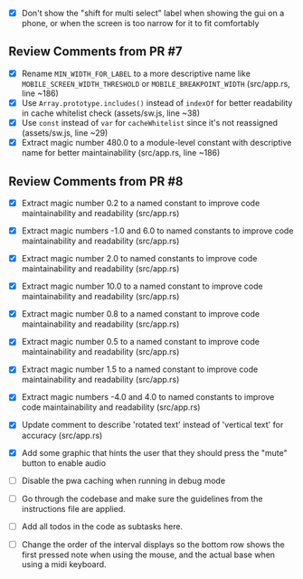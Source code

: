 - [x] Don't show the "shift for multi select" label when showing the gui on a phone, or when the screen is too narrow for it to fit comfortably

## Review Comments from PR #7

- [x] Rename `MIN_WIDTH_FOR_LABEL` to a more descriptive name like `MOBILE_SCREEN_WIDTH_THRESHOLD` or `MOBILE_BREAKPOINT_WIDTH` (src/app.rs, line ~186)
- [x] Use `Array.prototype.includes()` instead of `indexOf` for better readability in cache whitelist check (assets/sw.js, line ~38)
- [x] Use `const` instead of `var` for `cacheWhitelist` since it's not reassigned (assets/sw.js, line ~29)
- [x] Extract magic number 480.0 to a module-level constant with descriptive name for better maintainability (src/app.rs, line ~186)

## Review Comments from PR #8

- [x] Extract magic number 0.2 to a named constant to improve code maintainability and readability (src/app.rs)
- [x] Extract magic numbers -1.0 and 6.0 to named constants to improve code maintainability and readability (src/app.rs)
- [x] Extract magic number 2.0 to named constants to improve code maintainability and readability (src/app.rs)
- [x] Extract magic number 10.0 to a named constant to improve code maintainability and readability (src/app.rs)
- [x] Extract magic number 0.8 to a named constant to improve code maintainability and readability (src/app.rs)
- [x] Extract magic number 0.5 to a named constant to improve code maintainability and readability (src/app.rs)
- [x] Extract magic number 1.5 to a named constant to improve code maintainability and readability (src/app.rs)
- [x] Extract magic numbers -4.0 and 4.0 to named constants to improve code maintainability and readability (src/app.rs)
- [x] Update comment to describe 'rotated text' instead of 'vertical text' for accuracy (src/app.rs)

- [x] Add some graphic that hints the user that they should press the "mute" button to enable audio
- [ ] Disable the pwa caching when running in debug mode
- [ ] Go through the codebase and make sure the guidelines from the instructions file are applied.
- [ ] Add all todos in the code as subtasks here.
- [ ] Change the order of the interval displays so the bottom row shows the first pressed note when using the mouse, and the actual base when using a midi keyboard.
